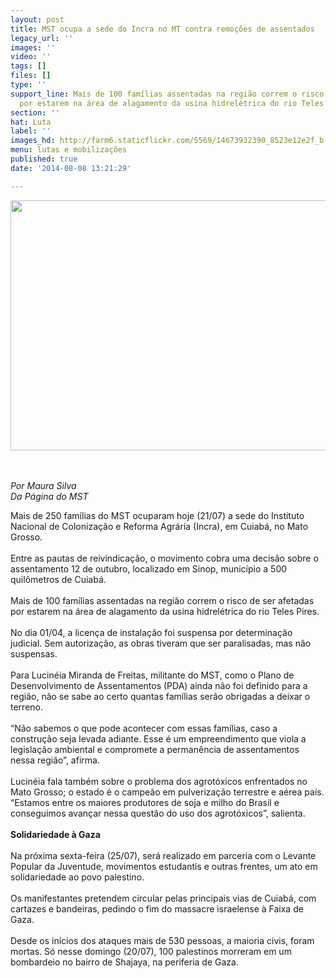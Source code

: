```yaml
---
layout: post
title: MST ocupa a sede do Incra no MT contra remoções de assentados
legacy_url: ''
images: ''
video: ''
tags: []
files: []
type: ''
support_line: Mais de 100 famílias assentadas na região correm o risco de ser afetadas
  por estarem na área de alagamento da usina hidrelétrica do rio Teles Pires.
section: ''
hat: Luta
label: ''
images_hd: http://farm6.staticflickr.com/5569/14673932390_8523e12e2f_b.jpg
menu: lutas e mobilizações
published: true
date: '2014-08-08 13:21:29'

---
```

<p style="text-align:center"><img alt="" height="400" src="http://farm6.staticflickr.com/5569/14673932390_8523e12e2f_b.jpg" width="620" /></p>

<p><br />
<br />
<em>Por Maura Silva&nbsp;<br />
Da P&aacute;gina do MST</em></p>

<p>Mais de 250 fam&iacute;lias do MST ocuparam hoje (21/07) a sede do Instituto Nacional de Coloniza&ccedil;&atilde;o e Reforma Agr&aacute;ria (Incra), em Cuiab&aacute;, no Mato Grosso.<br />
<br />
Entre as pautas de reivindica&ccedil;&atilde;o, o movimento cobra uma decis&atilde;o sobre o assentamento 12 de outubro, localizado em Sinop, munic&iacute;pio a 500 quil&ocirc;metros de Cuiab&aacute;.<br />
<br />
Mais de 100 fam&iacute;lias assentadas na regi&atilde;o correm o risco de ser afetadas por estarem na &aacute;rea de alagamento da usina hidrel&eacute;trica do rio Teles Pires.<br />
<br />
No dia 01/04, a licen&ccedil;a de instala&ccedil;&atilde;o foi suspensa por determina&ccedil;&atilde;o judicial. Sem autoriza&ccedil;&atilde;o, as obras tiveram que ser paralisadas, mas n&atilde;o suspensas.<br />
<br />
Para Lucin&eacute;ia Miranda de Freitas, militante do MST, como o Plano de Desenvolvimento de Assentamentos (PDA) ainda n&atilde;o foi definido para a regi&atilde;o, n&atilde;o se sabe ao certo quantas fam&iacute;lias ser&atilde;o obrigadas a deixar o terreno.<br />
<br />
&ldquo;N&atilde;o sabemos o que pode acontecer com essas fam&iacute;lias, caso a constru&ccedil;&atilde;o seja levada adiante. Esse &eacute; um empreendimento que viola a legisla&ccedil;&atilde;o ambiental e compromete a perman&ecirc;ncia de assentamentos nessa regi&atilde;o&rdquo;, afirma.<br />
<br />
Lucin&eacute;ia fala tamb&eacute;m sobre o problema dos agrot&oacute;xicos enfrentados no Mato Grosso; o estado &eacute; o campe&atilde;o em pulveriza&ccedil;&atilde;o terrestre e a&eacute;rea pa&iacute;s. &ldquo;Estamos entre os maiores produtores de soja e milho do Brasil e conseguimos avan&ccedil;ar nessa quest&atilde;o do uso dos agrot&oacute;xicos&rdquo;, salienta.<br />
<br />
<strong>Solidariedade &agrave; Gaza</strong><br />
<br />
Na pr&oacute;xima sexta-feira (25/07), ser&aacute; realizado em parceria com o Levante Popular da Juventude, movimentos estudantis e outras frentes, um ato em solidariedade ao povo palestino.<br />
<br />
Os manifestantes pretendem circular pelas principais vias de Cuiab&aacute;, com cartazes e bandeiras, pedindo o fim do massacre israelense &agrave; Faixa de Gaza.<br />
<br />
Desde os in&iacute;cios dos ataques mais de 530 pessoas, a maioria civis, foram mortas. S&oacute; nesse domingo (20/07), 100 palestinos morreram em um bombardeio no bairro de Shajaya, na periferia de Gaza.</p>
